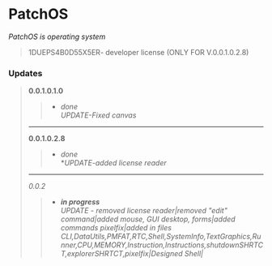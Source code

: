 # **PatchOS**
 *PatchOS is operating system*
 
>1DUEPS4B0D55X5ER- developer license (ONLY FOR V.0.0.1.0.2.8)

### Updates
>**0.0.1.0.1.0**
>> + *done*  
>>*UPDATE-Fixed canvas*
>-----
>**0.0.1.0.2.8**
>> + *done*  
>>**UPDATE-added license reader*
>-----
>*0.0.2*
>> + ***in progress***  
>>*UPDATE - removed license reader|removed "edit" command|added mouse, GUI desktop, forms|added commands pixelfix|added in files CLI,DataUtils,PMFAT,RTC,Shell,SystemInfo,TextGraphics,Runner,CPU,MEMORY,Instruction,Instructions,shutdownSHRTCT,explorerSHRTCT,pixelfix|Designed Shell|*
